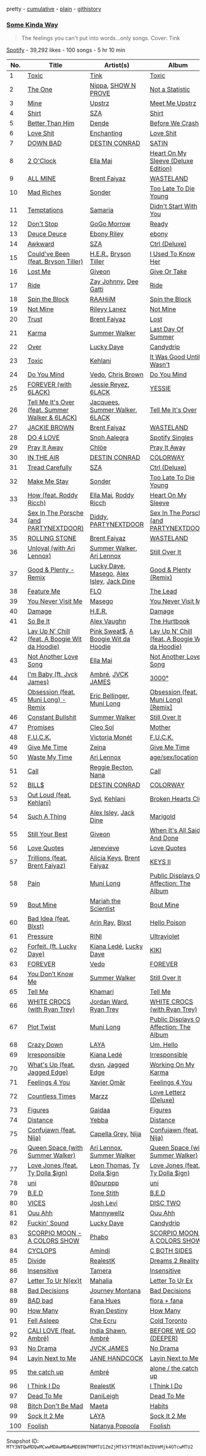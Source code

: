 pretty - [cumulative](/playlists/cumulative/37i9dQZF1DWW78Y3ocEppf.md) - [plain](/playlists/plain/37i9dQZF1DWW78Y3ocEppf) - [githistory](https://github.githistory.xyz/mackorone/spotify-playlist-archive/blob/main/playlists/plain/37i9dQZF1DWW78Y3ocEppf)

### [Some Kinda Way](https://open.spotify.com/playlist/37i9dQZF1DWW78Y3ocEppf)

> The feelings you can't put into words...only songs\. Cover: Tink

[Spotify](https://open.spotify.com/user/spotify) - 39,292 likes - 100 songs - 5 hr 10 min

| No. | Title | Artist(s) | Album | Length |
|---|---|---|---|---|
| 1 | [Toxic](https://open.spotify.com/track/1ztwxwoGCnAxNPoDMBPn4u) | [Tink](https://open.spotify.com/artist/4v6XOdonnfpdTKTRJArG7v) | [Toxic](https://open.spotify.com/album/62KnAoQ8IZmHJuXELKalqu) | 2:15 |
| 2 | [The One](https://open.spotify.com/track/4V4hP1FCrFDuDOx7s5KKtY) | [Nippa](https://open.spotify.com/artist/4EnRRIOfqBmNcsTj4tReXq), [SHOW N PROVE](https://open.spotify.com/artist/0w2Ehjy06vmXNTs3e3NQIU) | [Not a Statistic](https://open.spotify.com/album/3S3Y5hgJzM0CIwdx2pNMQh) | 2:16 |
| 3 | [Mine](https://open.spotify.com/track/4w1tInexl8p2Tc13q2T1NI) | [Upstrz](https://open.spotify.com/artist/36Jhnuvj1ZVWty7io450Fi) | [Meet Me Upstrz](https://open.spotify.com/album/3g0MhX3p1UViH1m3H660LY) | 2:36 |
| 4 | [Shirt](https://open.spotify.com/track/34ZAzO78a5DAVNrYIGWcPm) | [SZA](https://open.spotify.com/artist/7tYKF4w9nC0nq9CsPZTHyP) | [Shirt](https://open.spotify.com/album/6Kqm5aSp69hTaOHTx38hsD) | 3:01 |
| 5 | [Better Than Him](https://open.spotify.com/track/4O8LjiiXtsL0Jnb5xK4VxZ) | [Dende](https://open.spotify.com/artist/0xq4TZno4XwBzkbLnBAhlF) | [Before We Crash](https://open.spotify.com/album/0cIv8DfxokTzEUJAwlsyfP) | 3:49 |
| 6 | [Love Shit](https://open.spotify.com/track/4KULGT81d2sOsYKsDCICMQ) | [Enchanting](https://open.spotify.com/artist/26XGM4cZDcTgrXo1nis5HT) | [Love Shit](https://open.spotify.com/album/3KKBDe0D6VtvycAo1Uv8Rq) | 2:20 |
| 7 | [DOWN BAD](https://open.spotify.com/track/48pi6NxVvt4npqDnLBi0iK) | [DESTIN CONRAD](https://open.spotify.com/artist/4jwROPSUkTkohLCRiyjiZZ) | [SATIN](https://open.spotify.com/album/14DbuWegTlHKKUW1WfUdny) | 2:21 |
| 8 | [2 O'Clock](https://open.spotify.com/track/0atUrqW5RpvfSlHCYBl4Qz) | [Ella Mai](https://open.spotify.com/artist/7HkdQ0gt53LP4zmHsL0nap) | [Heart On My Sleeve \(Deluxe Edition\)](https://open.spotify.com/album/5PSR9tquibfWRiWVSkn6qD) | 3:50 |
| 9 | [ALL MINE](https://open.spotify.com/track/3XgGQ1wjo5khvq2UImjyNF) | [Brent Faiyaz](https://open.spotify.com/artist/3tlXnStJ1fFhdScmQeLpuG) | [WASTELAND](https://open.spotify.com/album/0PHMNbcgHfzSUALlfk7wGg) | 3:36 |
| 10 | [Mad Riches](https://open.spotify.com/track/0vA6Nhloi5UX2jmqX5Tvk9) | [Sonder](https://open.spotify.com/artist/2ICR2m4hOBPhaYiZB3rnLW) | [Too Late To Die Young](https://open.spotify.com/album/4MB6xXwCYtFbBW4ReqUWJn) | 1:56 |
| 11 | [Temptations](https://open.spotify.com/track/4QokysYZE2otPdhq5L4EM0) | [Samaria](https://open.spotify.com/artist/4FreKg40BVDMPRLGeubyku) | [Didn't Start With You](https://open.spotify.com/album/27RhvUoZNhFtggwX1pVSgr) | 2:59 |
| 12 | [Don't Stop](https://open.spotify.com/track/6stmHwlMLQbE8Z2N831ri6) | [GoGo Morrow](https://open.spotify.com/artist/5DdULwXLSGsEN2nMNoeaCO) | [Ready](https://open.spotify.com/album/4iqAFxy3MJKXwo1E0aYoQ7) | 2:31 |
| 13 | [Deuce Deuce](https://open.spotify.com/track/7MPAYDUFszdl2HnJ4fqirq) | [Ebony Riley](https://open.spotify.com/artist/44uizbRKRAdJglzWQKBReo) | [ebony](https://open.spotify.com/album/0nbXZAlsDndQrrnF5OVQiD) | 2:59 |
| 14 | [Awkward](https://open.spotify.com/track/2xZ0zfuDTv5LxLhEgD82PG) | [SZA](https://open.spotify.com/artist/7tYKF4w9nC0nq9CsPZTHyP) | [Ctrl \(Deluxe\)](https://open.spotify.com/album/6FKP2O0oOvZlDkF0gyTjiJ) | 2:58 |
| 15 | [Could've Been \(feat\. Bryson Tiller\)](https://open.spotify.com/track/6oEVnWKgPqIEPc53OYDNqG) | [H.E.R.](https://open.spotify.com/artist/3Y7RZ31TRPVadSFVy1o8os), [Bryson Tiller](https://open.spotify.com/artist/2EMAnMvWE2eb56ToJVfCWs) | [I Used To Know Her](https://open.spotify.com/album/0IMTA2Wz6p8CNZ0MDK2zvg) | 4:12 |
| 16 | [Lost Me](https://open.spotify.com/track/6TSO4hwz9WGrEUY7ABGVim) | [Giveon](https://open.spotify.com/artist/4fxd5Ee7UefO4CUXgwJ7IP) | [Give Or Take](https://open.spotify.com/album/64LkgCfNbLqjclQYCTid8L) | 3:00 |
| 17 | [Ride](https://open.spotify.com/track/4olvqOBWTo3avaGFdeJAic) | [Zay Johnny](https://open.spotify.com/artist/2KMXU26kdchtzGVDW3ahYJ), [Dee Gatti](https://open.spotify.com/artist/7w8xMJxmzaZeeHRV8eToLT) | [Ride](https://open.spotify.com/album/5JdNEDADKC0WVWCa0Gd3GC) | 2:53 |
| 18 | [Spin the Block](https://open.spotify.com/track/0IomPr5dBXw2sIkZKvZSSp) | [RAAHiiM](https://open.spotify.com/artist/5Bo5WRNdz8ZOSVA6nJs5M9) | [Spin the Block](https://open.spotify.com/album/2eco2tXEVHu9oaI1uwxCYC) | 3:49 |
| 19 | [Not Mine](https://open.spotify.com/track/3nTJgNAH9A2oRA9IprpTl1) | [Rileyy Lanez](https://open.spotify.com/artist/1PmrYsZvpVB9ilWx0eZHdr) | [Not Mine](https://open.spotify.com/album/2UOCKgxyChxxG7Xfm4RkjE) | 2:14 |
| 20 | [Trust](https://open.spotify.com/track/0oufSLnKQDoBFX5mgkDCgR) | [Brent Faiyaz](https://open.spotify.com/artist/3tlXnStJ1fFhdScmQeLpuG) | [Lost](https://open.spotify.com/album/03nFfkhtHqQZZqprep3G6r) | 2:38 |
| 21 | [Karma](https://open.spotify.com/track/2Fyjjpg03fn7n5cj0Qm380) | [Summer Walker](https://open.spotify.com/artist/57LYzLEk2LcFghVwuWbcuS) | [Last Day Of Summer](https://open.spotify.com/album/4hTM8jZ8DCCqglmZUDMSPz) | 3:08 |
| 22 | [Over](https://open.spotify.com/track/23CKxEwKWsLs6LD5poGOLM) | [Lucky Daye](https://open.spotify.com/artist/5Vuvs6Py2JRU7WiFDVsI7J) | [Candydrip](https://open.spotify.com/album/6eiCnBFhY8yvhLjZzjIsxQ) | 3:27 |
| 23 | [Toxic](https://open.spotify.com/track/5nexAvWNhwg51EavnDgViy) | [Kehlani](https://open.spotify.com/artist/0cGUm45nv7Z6M6qdXYQGTX) | [It Was Good Until It Wasn't](https://open.spotify.com/album/6ROLwnmW9pOioLned0DaP3) | 2:48 |
| 24 | [Do You Mind](https://open.spotify.com/track/5bGNmiFJqhIlMP8fbQUu4E) | [Vedo](https://open.spotify.com/artist/3wVXTWabe3viT0jF7DfjOL), [Chris Brown](https://open.spotify.com/artist/7bXgB6jMjp9ATFy66eO08Z) | [Do You Mind](https://open.spotify.com/album/66pbpFqaR2RE6urZHpBPZI) | 2:20 |
| 25 | [FOREVER \(with 6LACK\)](https://open.spotify.com/track/2lVYLiHGIX6GajMqYXF1Un) | [Jessie Reyez](https://open.spotify.com/artist/3KedxarmBCyFBevnqQHy3P), [6LACK](https://open.spotify.com/artist/4IVAbR2w4JJNJDDRFP3E83) | [YESSIE](https://open.spotify.com/album/50mB1fMh9YFuLjx92ywsqV) | 3:43 |
| 26 | [Tell Me It's Over \(feat\. Summer Walker & 6LACK\)](https://open.spotify.com/track/47ssddfj7Ug6hO9Ol2AXGu) | [Jacquees](https://open.spotify.com/artist/4tMm1dU6Gn04VAZ9ClHcIZ), [Summer Walker](https://open.spotify.com/artist/57LYzLEk2LcFghVwuWbcuS), [6LACK](https://open.spotify.com/artist/4IVAbR2w4JJNJDDRFP3E83) | [Tell Me It's Over](https://open.spotify.com/album/2VgQZ6hNhTXWaZdNbuULe3) | 4:41 |
| 27 | [JACKIE BROWN](https://open.spotify.com/track/2IlT65thKQQw248mhk2PjQ) | [Brent Faiyaz](https://open.spotify.com/artist/3tlXnStJ1fFhdScmQeLpuG) | [WASTELAND](https://open.spotify.com/album/0PHMNbcgHfzSUALlfk7wGg) | 2:49 |
| 28 | [DO 4 LOVE](https://open.spotify.com/track/3FImu2LpSuH6gDHBuFgIbS) | [Snoh Aalegra](https://open.spotify.com/artist/1A9o3Ljt67pFZ89YtPPL5X) | [Spotify Singles](https://open.spotify.com/album/28wKxlJocWCrrxUgYC2zEQ) | 3:09 |
| 29 | [Pray It Away](https://open.spotify.com/track/06dQ2rcBkq7z3AEZ4jhvc2) | [Chlöe](https://open.spotify.com/artist/1FtBEIWAwvw5ymBen5GICR) | [Pray It Away](https://open.spotify.com/album/2PcSkzIHOrVDhnsmVbfKOC) | 2:36 |
| 30 | [IN THE AIR](https://open.spotify.com/track/4TLJNON6mZLpfZX3g4Oh8B) | [DESTIN CONRAD](https://open.spotify.com/artist/4jwROPSUkTkohLCRiyjiZZ) | [COLORWAY](https://open.spotify.com/album/4cGY0jqWYTCIPwQRXHgKvy) | 2:16 |
| 31 | [Tread Carefully](https://open.spotify.com/track/7newfXclX39UwWTw2gDswM) | [SZA](https://open.spotify.com/artist/7tYKF4w9nC0nq9CsPZTHyP) | [Ctrl \(Deluxe\)](https://open.spotify.com/album/6FKP2O0oOvZlDkF0gyTjiJ) | 3:02 |
| 32 | [Make Me Stay](https://open.spotify.com/track/3REQkt60mafExNVnJehMdL) | [Sonder](https://open.spotify.com/artist/2ICR2m4hOBPhaYiZB3rnLW) | [Too Late To Die Young](https://open.spotify.com/album/4MB6xXwCYtFbBW4ReqUWJn) | 2:52 |
| 33 | [How \(feat\. Roddy Ricch\)](https://open.spotify.com/track/6w93UfN5MeXXQTrVIf5V6x) | [Ella Mai](https://open.spotify.com/artist/7HkdQ0gt53LP4zmHsL0nap), [Roddy Ricch](https://open.spotify.com/artist/757aE44tKEUQEqRuT6GnEB) | [Heart On My Sleeve](https://open.spotify.com/album/6p5jJLTFiYgk95HhW0unhy) | 3:38 |
| 34 | [Sex In The Porsche \(and PARTYNEXTDOOR\)](https://open.spotify.com/track/33RTe6MAxEno83JSdpObQr) | [Diddy](https://open.spotify.com/artist/59wfkuBoNyhDMQGCljbUbA), [PARTYNEXTDOOR](https://open.spotify.com/artist/2HPaUgqeutzr3jx5a9WyDV) | [Sex In The Porsche \(and PARTYNEXTDOOR\)](https://open.spotify.com/album/0uHHoKJvLxf4gGRhyTUpjy) | 3:33 |
| 35 | [ROLLING STONE](https://open.spotify.com/track/0e0JshRej2NwT7jahEmv52) | [Brent Faiyaz](https://open.spotify.com/artist/3tlXnStJ1fFhdScmQeLpuG) | [WASTELAND](https://open.spotify.com/album/0PHMNbcgHfzSUALlfk7wGg) | 2:42 |
| 36 | [Unloyal \(with Ari Lennox\)](https://open.spotify.com/track/081Shn2hU3YxvQmGaCPegr) | [Summer Walker](https://open.spotify.com/artist/57LYzLEk2LcFghVwuWbcuS), [Ari Lennox](https://open.spotify.com/artist/1vaQ6v3pOFxAIrFoPrAcom) | [Still Over It](https://open.spotify.com/album/4lPqFAvgmG97pxyxQsyCQx) | 3:27 |
| 37 | [Good & Plenty \- Remix](https://open.spotify.com/track/6T3Ebo7EOh8cUOyE4OhFpp) | [Lucky Daye](https://open.spotify.com/artist/5Vuvs6Py2JRU7WiFDVsI7J), [Masego](https://open.spotify.com/artist/3ycxRkcZ67ALN3GQJ57Vig), [Alex Isley](https://open.spotify.com/artist/7E2ioKxoxI2J94tUkIx6As), [Jack Dine](https://open.spotify.com/artist/2NWuUOptHRTogSZghYspAE) | [Good & Plenty \(Remix\)](https://open.spotify.com/album/3myUd2MqJKr3rfUrAf41Us) | 3:24 |
| 38 | [Feature Me](https://open.spotify.com/track/1CcorUngVSo7k2GX8GLB53) | [FLO](https://open.spotify.com/artist/0s4kXsjYeH0S1xRyVGN4NO) | [The Lead](https://open.spotify.com/album/04wFsn459A8leDKrydRK56) | 3:21 |
| 39 | [You Never Visit Me](https://open.spotify.com/track/04nzvWWsX2TDl0mjpBVeWd) | [Masego](https://open.spotify.com/artist/3ycxRkcZ67ALN3GQJ57Vig) | [You Never Visit Me](https://open.spotify.com/album/31B0I1DLGYsV7RF2Dszunr) | 3:50 |
| 40 | [Damage](https://open.spotify.com/track/0KS2h61pHQ4WmOwruD7uxD) | [H.E.R.](https://open.spotify.com/artist/3Y7RZ31TRPVadSFVy1o8os) | [Damage](https://open.spotify.com/album/2pPGkrEYiHUmqSyg3sAGII) | 3:43 |
| 41 | [So Be It](https://open.spotify.com/track/4QzljsoizfscCExqa1CDWN) | [Alex Vaughn](https://open.spotify.com/artist/24S5IyzXICyGscL4vYshdq) | [The Hurtbook](https://open.spotify.com/album/3DgrGbWzykeORAYXR0SnUb) | 3:09 |
| 42 | [Lay Up N’ Chill \(feat\. A Boogie Wit da Hoodie\)](https://open.spotify.com/track/6FxdAycUNPT8gHH5JhG2xI) | [Pink Sweat$](https://open.spotify.com/artist/1W7FNibLa0O0b572tB2w7t), [A Boogie Wit da Hoodie](https://open.spotify.com/artist/31W5EY0aAly4Qieq6OFu6I) | [Lay Up N’ Chill \(feat\. A Boogie Wit da Hoodie\)](https://open.spotify.com/album/58Y1ZnM9IYAywv0lOWPZBg) | 2:33 |
| 43 | [Not Another Love Song](https://open.spotify.com/track/5XqDJFVCyRTm5J7cIfRmR1) | [Ella Mai](https://open.spotify.com/artist/7HkdQ0gt53LP4zmHsL0nap) | [Not Another Love Song](https://open.spotify.com/album/5QJAMz9LqY5DC2BAjLmO7p) | 3:37 |
| 44 | [I'm Baby \(ft\. Jvck James\)](https://open.spotify.com/track/2rZQC2Hwy4sClylYHg2MXI) | [Ambré](https://open.spotify.com/artist/6gj3sMEZYP6IESIptoXnrP), [JVCK JAMES](https://open.spotify.com/artist/0hhGFNFQrdE34ZYR1CaBYN) | [3000°](https://open.spotify.com/album/2phJX6Yo2s6WB7jhLgg9EF) | 3:22 |
| 45 | [Obsession \(feat\. Muni Long\) \- Remix](https://open.spotify.com/track/5BeLd9BErYOPAsHSFIWK3C) | [Eric Bellinger](https://open.spotify.com/artist/7ibAWtDtmEfaVhc1FJ3Vl9), [Muni Long](https://open.spotify.com/artist/7tjVFCxJdwT4NdrTmjyjQ6) | [Obsession \(feat\. Muni Long\) \[Remix\]](https://open.spotify.com/album/5hvRuMXz1hAZUAR7dep0h1) | 3:21 |
| 46 | [Constant Bullshit](https://open.spotify.com/track/1luvsaicSpNDRLgOtRZxWO) | [Summer Walker](https://open.spotify.com/artist/57LYzLEk2LcFghVwuWbcuS) | [Still Over It](https://open.spotify.com/album/4lPqFAvgmG97pxyxQsyCQx) | 3:17 |
| 47 | [Promises](https://open.spotify.com/track/6aQ7nlAEOhhRnsHi6eY0zT) | [Cleo Sol](https://open.spotify.com/artist/3ETLPQkcEd7z4k3IbZmXMq) | [Mother](https://open.spotify.com/album/3cDl7l5FGQi93NgtqFR1gR) | 4:24 |
| 48 | [F.U.C.K.](https://open.spotify.com/track/0iDuW211AjTsYDPsLxyqX4) | [Victoria Monét](https://open.spotify.com/artist/63XBtGSEZINSyXylZxEUbv) | [F.U.C.K.](https://open.spotify.com/album/5ECJ8Rfo3VvvGz7MeBfhFC) | 3:25 |
| 49 | [Give Me Time](https://open.spotify.com/track/2Dc1QaoJm4RXo4QZXKGIK6) | [Zeina](https://open.spotify.com/artist/2saNOYtb2v8aXMmezcwAiI) | [Give Me Time](https://open.spotify.com/album/0ZRwY48ZOyL2xFE5lRWT3J) | 2:34 |
| 50 | [Waste My Time](https://open.spotify.com/track/6Vt2v8xwxcGqAOcTKlBeWo) | [Ari Lennox](https://open.spotify.com/artist/1vaQ6v3pOFxAIrFoPrAcom) | [age/sex/location](https://open.spotify.com/album/7dE9Pf7HRgMOCeVSWnA9ZC) | 2:43 |
| 51 | [Call](https://open.spotify.com/track/7hn0tcCa9akW2BYWTedLer) | [Reggie Becton](https://open.spotify.com/artist/6tDysK3IF96GLkAcaSzXfC), [Nana](https://open.spotify.com/artist/40mGQmqwScWdeqW08ff7vu) | [Call](https://open.spotify.com/album/5S1HHEHZqYEuCd7X0HKLPa) | 2:56 |
| 52 | [BILL$](https://open.spotify.com/track/0H6CZCG2F1N3XZWNZAVqE7) | [DESTIN CONRAD](https://open.spotify.com/artist/4jwROPSUkTkohLCRiyjiZZ) | [COLORWAY](https://open.spotify.com/album/4cGY0jqWYTCIPwQRXHgKvy) | 2:23 |
| 53 | [Out Loud \(feat\. Kehlani\)](https://open.spotify.com/track/0P11qKeHWhUy0rDPeY8dyB) | [Syd](https://open.spotify.com/artist/3jk39CGeaaSO3FPKNx1RUx), [Kehlani](https://open.spotify.com/artist/0cGUm45nv7Z6M6qdXYQGTX) | [Broken Hearts Club](https://open.spotify.com/album/04xudYiCT2xyEVfF5Ov14Y) | 3:23 |
| 54 | [Such A Thing](https://open.spotify.com/track/7dAtplicSnwRymddH1qmpC) | [Alex Isley](https://open.spotify.com/artist/7E2ioKxoxI2J94tUkIx6As), [Jack Dine](https://open.spotify.com/artist/2NWuUOptHRTogSZghYspAE) | [Marigold](https://open.spotify.com/album/5hMEASKNPus4JjSIO5BCqz) | 3:25 |
| 55 | [Still Your Best](https://open.spotify.com/track/2qvWsotNWTvRkwCksOnl92) | [Giveon](https://open.spotify.com/artist/4fxd5Ee7UefO4CUXgwJ7IP) | [When It's All Said And Done](https://open.spotify.com/album/62Yd5v100Og1YZ7FNsGv9q) | 2:57 |
| 56 | [Love Quotes](https://open.spotify.com/track/6FnXRfvhQsTbiMaiXb2gff) | [Jenevieve](https://open.spotify.com/artist/0dUYLC7DLjeS8gIh8cz2Pq) | [Love Quotes](https://open.spotify.com/album/5juVweq2A5JD3kkEPTU7zI) | 3:15 |
| 57 | [Trillions \(feat\. Brent Faiyaz\)](https://open.spotify.com/track/5md3aeM1WaEjDec9gH21yW) | [Alicia Keys](https://open.spotify.com/artist/3DiDSECUqqY1AuBP8qtaIa), [Brent Faiyaz](https://open.spotify.com/artist/3tlXnStJ1fFhdScmQeLpuG) | [KEYS II](https://open.spotify.com/album/4z4IDBBvwAl3SyUOorj5M0) | 2:53 |
| 58 | [Pain](https://open.spotify.com/track/72kPNXZLozQAg0jfviWd0K) | [Muni Long](https://open.spotify.com/artist/7tjVFCxJdwT4NdrTmjyjQ6) | [Public Displays Of Affection: The Album](https://open.spotify.com/album/7fe4Mem3wWgY6zkTFuKUI9) | 2:33 |
| 59 | [Bout Mine](https://open.spotify.com/track/2LvIbGvUKWgVhkKG1SfpYZ) | [Mariah the Scientist](https://open.spotify.com/artist/7HO5fOXE4gh3lzZn64tX2E) | [Bout Mine](https://open.spotify.com/album/6Sw7bDrqFYxuHZT7eSHhEK) | 2:27 |
| 60 | [Bad Idea \(feat\. Blxst\)](https://open.spotify.com/track/0igni3l2TL5YMWiTa2b1Qb) | [Arin Ray](https://open.spotify.com/artist/6TvjXbopXg71XRM9OZWqUc), [Blxst](https://open.spotify.com/artist/4qXC0i02bSFstECuXP2ZpL) | [Hello Poison](https://open.spotify.com/album/75ROXu2vbXVKe3OLeW54yS) | 3:36 |
| 61 | [Pressure](https://open.spotify.com/track/6nrvIIOUmYydHeN8oSGOW5) | [RINI](https://open.spotify.com/artist/2joIhhX3Feq47H4QXVDOr3) | [Ultraviolet](https://open.spotify.com/album/5g5HcmYzRNykfx3Hce5X45) | 3:34 |
| 62 | [Forfeit\. \(ft\. Lucky Daye\)](https://open.spotify.com/track/4uMvvCwqs046uxyJiFJTT1) | [Kiana Ledé](https://open.spotify.com/artist/7jZMxhsB8djyIbYmoiJSTs), [Lucky Daye](https://open.spotify.com/artist/5Vuvs6Py2JRU7WiFDVsI7J) | [KIKI](https://open.spotify.com/album/6UmILTxwjM8sME3wbsZgQh) | 4:02 |
| 63 | [FOREVER](https://open.spotify.com/track/0HMKx5SWL0TZHBBCGegbYk) | [Vedo](https://open.spotify.com/artist/3wVXTWabe3viT0jF7DfjOL) | [FOREVER](https://open.spotify.com/album/0UcnP1RTcOdSTccn4slny1) | 4:00 |
| 64 | [You Don’t Know Me](https://open.spotify.com/track/7gpIj4wMeTKptFxetrNKzY) | [Summer Walker](https://open.spotify.com/artist/57LYzLEk2LcFghVwuWbcuS) | [Still Over It](https://open.spotify.com/album/4lPqFAvgmG97pxyxQsyCQx) | 3:20 |
| 65 | [Tell Me](https://open.spotify.com/track/627yvru8268y11clOwn3f4) | [Khamari](https://open.spotify.com/artist/6kmDosYCYjFQtywDq0DLPZ) | [Tell Me](https://open.spotify.com/album/6533zPPlpWV1bfbToZdD4c) | 3:24 |
| 66 | [WHITE CROCS \(with Ryan Trey\)](https://open.spotify.com/track/45uwA5e851qa3xWqKGYxGC) | [Jordan Ward](https://open.spotify.com/artist/3DGlTwdM5Dim9XQipb3jMf), [Ryan Trey](https://open.spotify.com/artist/5YHM0i7v5TqqibZhS0YiuX) | [WHITE CROCS \(with Ryan Trey\)](https://open.spotify.com/album/7qSxPZiS8uO3QTELEUvFKB) | 2:27 |
| 67 | [Plot Twist](https://open.spotify.com/track/17hfTG2AmDsmt2KmBVhV6d) | [Muni Long](https://open.spotify.com/artist/7tjVFCxJdwT4NdrTmjyjQ6) | [Public Displays Of Affection: The Album](https://open.spotify.com/album/7fe4Mem3wWgY6zkTFuKUI9) | 2:32 |
| 68 | [Crazy Down](https://open.spotify.com/track/6Dp3TqrwcYRs3KChuVlPMx) | [LAYA](https://open.spotify.com/artist/7JNff2HS8nrk3x0VZ5pT2X) | [Um, Hello](https://open.spotify.com/album/6WtGNBLv5568Clwzd8u4vj) | 3:04 |
| 69 | [Irresponsible](https://open.spotify.com/track/3PIDY9vzQP6U8OLTYlcA50) | [Kiana Ledé](https://open.spotify.com/artist/7jZMxhsB8djyIbYmoiJSTs) | [Irresponsible](https://open.spotify.com/album/5Mv9dyRbKf8x90M86mibc0) | 3:12 |
| 70 | [What's Up \(feat\. Jagged Edge\)](https://open.spotify.com/track/3draIIDdWX6FpZCc5D9WXA) | [dvsn](https://open.spotify.com/artist/7e1ICztHM2Sc4JNLxeMXYl), [Jagged Edge](https://open.spotify.com/artist/7Aq8lpLMSt1Zxu56pe9bmp) | [Working On My Karma](https://open.spotify.com/album/0P1t3XYFUtdfz7tzYGRD59) | 3:39 |
| 71 | [Feelings 4 You](https://open.spotify.com/track/7whRnyXkGLSkwluSMe1JH5) | [Xavier Omär](https://open.spotify.com/artist/3UjPnt2nRmw10N58bBeNOg) | [Feelings 4 You](https://open.spotify.com/album/4zQasO3J7GKXQ8zEdFSbqx) | 4:16 |
| 72 | [Countless Times](https://open.spotify.com/track/4Dy5oXGqZZLzOumW6Jho7o) | [Marzz](https://open.spotify.com/artist/21ZpqFOa1Viho0YiuEB8lG) | [Love Letterz \(Deluxe\)](https://open.spotify.com/album/4QjiMgXdGCo8R2RPEqTjer) | 2:45 |
| 73 | [Figures](https://open.spotify.com/track/7zEeY9dw8wpTrxn4Ll26bu) | [Gaidaa](https://open.spotify.com/artist/5aLDWFw5qUmTWnEuevuhYG) | [Figures](https://open.spotify.com/album/7EsBZPtz7JAFwEhhpuE65q) | 2:32 |
| 74 | [Distance](https://open.spotify.com/track/08W9Md8HXeJrx3omSQE2NF) | [Yebba](https://open.spotify.com/artist/1ooV8YZC1KbpEcrmI8WH0F) | [Distance](https://open.spotify.com/album/5CMAmUz6cXCAyOutxsyYXC) | 4:15 |
| 75 | [Confujawn \(feat\. Nija\)](https://open.spotify.com/track/0IRTa7DehMM1eyrwx98DJ7) | [Capella Grey](https://open.spotify.com/artist/59HbaJ5E8ud7FNLGqUN1KH), [Nija](https://open.spotify.com/artist/7f9KxQWD88MZrSY6jc0zoW) | [Confujawn \(feat\. Nija\)](https://open.spotify.com/album/1ruWQM9ZBDvP9RFwfV6DHA) | 2:55 |
| 76 | [Queen Space \(with Summer Walker\)](https://open.spotify.com/track/3Gz3Tl8TicQbsR0OGvmc6C) | [Ari Lennox](https://open.spotify.com/artist/1vaQ6v3pOFxAIrFoPrAcom), [Summer Walker](https://open.spotify.com/artist/57LYzLEk2LcFghVwuWbcuS) | [Queen Space \(with Summer Walker\)](https://open.spotify.com/album/6juUcr1BHeBUg2ipoLI0mV) | 3:50 |
| 77 | [Love Jones \(feat\. Ty Dolla $ign\)](https://open.spotify.com/track/1X2Ec2pLTtapRlpECgnGdN) | [Leon Thomas](https://open.spotify.com/artist/0nnBZ8FXWjG9wZgM2cpfeb), [Ty Dolla $ign](https://open.spotify.com/artist/7c0XG5cIJTrrAgEC3ULPiq) | [Love Jones \(feat\. Ty Dolla $ign\)](https://open.spotify.com/album/6aMTYX9iwVfJjqZWypJj8I) | 3:03 |
| 78 | [uni](https://open.spotify.com/track/3zMZ4ymzVVzRCFpcKpBM6M) | [80purppp](https://open.spotify.com/artist/4F9apzBcSE0OSfHYbxo4RF) | [uni](https://open.spotify.com/album/7rrvVm50jHKqjQ8wbjFRsm) | 2:48 |
| 79 | [B.E.D](https://open.spotify.com/track/2oJYToyHxZ7mehhlvEhArB) | [Tone Stith](https://open.spotify.com/artist/756t7CBmWLNYsshVtS6P44) | [B.E.D](https://open.spotify.com/album/4XzsqZssA5YNJ6lq8SRjXK) | 2:53 |
| 80 | [VICES](https://open.spotify.com/track/6XtaPHxQvhFn9p24f2tvRZ) | [Josh Levi](https://open.spotify.com/artist/6NvsNA4Ea62yJh7ePTS8gz) | [DISC TWO](https://open.spotify.com/album/4oLifZ7YzWlekv5sfcqmPp) | 3:03 |
| 81 | [Ouu Ahh](https://open.spotify.com/track/5ThHwyTTfpVADZ3lf8ul8j) | [Mannywellz](https://open.spotify.com/artist/3fP3g1UvspOUHoeT4QUoLL) | [Ouu Ahh](https://open.spotify.com/album/19QvRjusHmaXHs52bSbR4C) | 2:45 |
| 82 | [Fuckin' Sound](https://open.spotify.com/track/3cH7YI52JMcJrZIrJEJemU) | [Lucky Daye](https://open.spotify.com/artist/5Vuvs6Py2JRU7WiFDVsI7J) | [Candydrip](https://open.spotify.com/album/6eiCnBFhY8yvhLjZzjIsxQ) | 2:44 |
| 83 | [SCORPIO MOON \- A COLORS SHOW](https://open.spotify.com/track/6D1FytV3a4tYR6O8Q2w83z) | [Phabo](https://open.spotify.com/artist/5FdZDr2bMbEcnsEKRgO3rn) | [SCORPIO MOON \- A COLORS SHOW](https://open.spotify.com/album/1rqrKsQxo2QEjN4IwW0bbc) | 2:55 |
| 84 | [CYCLOPS](https://open.spotify.com/track/78ndblGlkOiMHUrrWPgBoL) | [Amindi](https://open.spotify.com/artist/1xQIR56DxgWYZPUvOLRIua) | [C BOTH SIDES](https://open.spotify.com/album/4L0umpEJcMerCrqZmzbhHc) | 2:09 |
| 85 | [Divide](https://open.spotify.com/track/4cGpNrOWFOonEF9yt9Z1Xi) | [RealestK](https://open.spotify.com/artist/35R1B97CfrqKFFI3QBkTDx) | [Dreams 2 Reality](https://open.spotify.com/album/63csfi2IBLJh9kozmsThfd) | 2:50 |
| 86 | [Insensitive](https://open.spotify.com/track/3c1cNtcW4R8X54QOz86Lwi) | [Tamera](https://open.spotify.com/artist/4S68J6bchvHhqHO1Kp8W9X) | [Insensitive](https://open.spotify.com/album/5tCDYQY3Yu2VYKSuuZUpax) | 3:34 |
| 87 | [Letter To Ur N\(ex\)t](https://open.spotify.com/track/4LjOVLoj6OrrNJktFTYPGK) | [Mahalia](https://open.spotify.com/artist/16rCzZOMQX7P8Kmn5YKexI) | [Letter To Ur Ex](https://open.spotify.com/album/4IHthCcvRUuVuKtlclVSBY) | 2:14 |
| 88 | [Bad Decisions](https://open.spotify.com/track/3xJphVAHpi2IyWV030jJ6A) | [Journey Montana](https://open.spotify.com/artist/3Cc2VaMxLueacPpXPf4Iyv) | [Bad Decisions](https://open.spotify.com/album/2z5UVuFfqfUTX5sVqxoSkK) | 2:47 |
| 89 | [BAD bad](https://open.spotify.com/track/6jn1TPD9mS9HGPXRIad6ck) | [Fana Hues](https://open.spotify.com/artist/4yJHrytMK7mqtKsXVGaBNg) | [flora + fana](https://open.spotify.com/album/6IR4vr9w4hnRpFap54vOhg) | 2:49 |
| 90 | [How Many](https://open.spotify.com/track/01zX60e8CoXA8xNlXdHvdI) | [Ryan Destiny](https://open.spotify.com/artist/5bKtvYqfmflyEKp2FhPXwf) | [How Many](https://open.spotify.com/album/3uXcufGHqbpkYQnImb0RGm) | 3:18 |
| 91 | [Fell Asleep](https://open.spotify.com/track/1kWY5tzwAwSDa3oOLv6KyN) | [Che Ecru](https://open.spotify.com/artist/45AMD9qU0ERQY5RvR7deHR) | [Cold Toronto](https://open.spotify.com/album/6rf8l7Cz6blLk79wWPX0Uv) | 2:37 |
| 92 | [CALI LOVE \(feat\. Ambré\)](https://open.spotify.com/track/697PUOx3HS3gRbe5nCRux3) | [India Shawn](https://open.spotify.com/artist/7g0SC4F149FUX5rKFuSpqL), [Ambré](https://open.spotify.com/artist/6gj3sMEZYP6IESIptoXnrP) | [BEFORE WE GO \(DEEPER\)](https://open.spotify.com/album/1jjRcl74wjmB132Sr5T9YT) | 3:30 |
| 93 | [No Drama](https://open.spotify.com/track/5S7LgarbUuknrVO2gFkhtT) | [JVCK JAMES](https://open.spotify.com/artist/0hhGFNFQrdE34ZYR1CaBYN) | [No Drama](https://open.spotify.com/album/0i7WmU3wYCP6DL0Mybqwda) | 3:09 |
| 94 | [Layin Next to Me](https://open.spotify.com/track/11BHnIy9pbdihg8PeqiCgt) | [JANE HANDCOCK](https://open.spotify.com/artist/2wgW0CiQRwbWlkT6nM8suD) | [Layin Next to Me](https://open.spotify.com/album/1jhFza8pUS6acLiZXNYdJx) | 3:37 |
| 95 | [the catch up](https://open.spotify.com/track/18jvxnVVhtTVhLL6dE1JPs) | [Ambré](https://open.spotify.com/artist/6gj3sMEZYP6IESIptoXnrP) | [alone / the catch up](https://open.spotify.com/album/2QRf3UXAEnvnXwbwYYiX8I) | 3:08 |
| 96 | [I Think I Do](https://open.spotify.com/track/1jKaIiSWLMo5et7jK7C3XI) | [RealestK](https://open.spotify.com/artist/35R1B97CfrqKFFI3QBkTDx) | [I Think I Do](https://open.spotify.com/album/6OHRYCn9KlMjlaMtIzkrya) | 2:22 |
| 97 | [Dead To Me](https://open.spotify.com/track/38k5xUTekY8K6yVqHkbgIo) | [DaniLeigh](https://open.spotify.com/artist/0XIKGBo9PnK1ApI5tZA60d) | [Dead To Me](https://open.spotify.com/album/34Uw23xppTz4RJoZvxwSdY) | 2:13 |
| 98 | [Bitch Don't Be Mad](https://open.spotify.com/track/24WhLBcWByvFMrt8NNQ0ax) | [Maeta](https://open.spotify.com/artist/2EwyKG76iX4Pp5HhAD6SKO) | [Habits](https://open.spotify.com/album/710KCDvLyaTZS6NHNw9URq) | 3:05 |
| 99 | [Sock It 2 Me](https://open.spotify.com/track/50djZgba5gDPdYp7aJG57w) | [LAYA](https://open.spotify.com/artist/7JNff2HS8nrk3x0VZ5pT2X) | [Sock It 2 Me](https://open.spotify.com/album/3SkBB3iH6FtsIx2PxqtO35) | 3:21 |
| 100 | [Foolish](https://open.spotify.com/track/3FmHd3XrPO1zIkPq5QvPj5) | [Natanya Popoola](https://open.spotify.com/artist/4QlEFh3gBGqmboPVc7AwUp) | [Foolish](https://open.spotify.com/album/2HRhfhmcfGOTefEgQgXTdH) | 3:48 |

Snapshot ID: `MTY3NTQwMDQwMCwwMDAwMDAwMDE0NTM0MTU1ZmZjMTk5YTM1NTdmZDVmMjk4OTcwMTU2`

